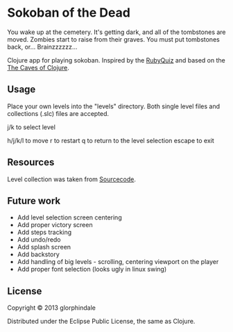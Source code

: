 # Sokoban of the Dead

You wake up at the cemetery. It's getting dark, and all of the tombstones are moved.
Zombies start to raise from their graves. You must put tombstones back, or... Brainzzzzzz...

Clojure app for playing sokoban.
Inspired by the [RubyQuiz](http://www.rubyquiz.com/quiz5.html) and based on the [The Caves of Clojure](http://stevelosh.com/blog/2012/07/caves-of-clojure-01/).

## Usage

Place your own levels into the "levels" directory. Both single level files and collections (.slc) files are accepted.

j/k to select level

h/j/k/l to move
r to restart
q to return to the level selection
escape to exit

## Resources

Level collection was taken from [Sourcecode](http://www.sourcecode.se/sokoban/levtext.php?file=Original.slc).

## Future work

* Add level selection screen centering
* Add proper victory screen
* Add steps tracking
* Add undo/redo
* Add splash screen
* Add backstory
* Add handling of big levels - scrolling, centering viewport on the player
* Add proper font selection (looks ugly in linux swing)

## License

Copyright © 2013 glorphindale

Distributed under the Eclipse Public License, the same as Clojure.
